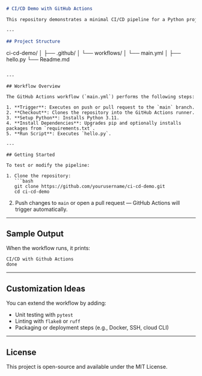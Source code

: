

```markdown
# CI/CD Demo with GitHub Actions

This repository demonstrates a minimal CI/CD pipeline for a Python project using GitHub Actions. It automatically runs your Python script (`hello.py`) on every push or pull request to the `main` branch.

---

## Project Structure

```
ci-cd-demo/
│
├── .github/
│   └── workflows/
│       └── main.yml
│
├── hello.py
└── Readme.md
```

---

## Workflow Overview

The GitHub Actions workflow (`main.yml`) performs the following steps:

1. **Trigger**: Executes on push or pull request to the `main` branch.
2. **Checkout**: Clones the repository into the GitHub Actions runner.
3. **Setup Python**: Installs Python 3.11.
4. **Install Dependencies**: Upgrades pip and optionally installs packages from `requirements.txt`.
5. **Run Script**: Executes `hello.py`.

---

## Getting Started

To test or modify the pipeline:

1. Clone the repository:
   ```bash
   git clone https://github.com/yourusername/ci-cd-demo.git
   cd ci-cd-demo
   ```

2. Push changes to `main` or open a pull request — GitHub Actions will trigger automatically.

---

## Sample Output

When the workflow runs, it prints:
```
CI/CD with Github Actions
done
```

---

## Customization Ideas

You can extend the workflow by adding:

- Unit testing with `pytest`
- Linting with `flake8` or `ruff`
- Packaging or deployment steps (e.g., Docker, SSH, cloud CLI)

---

## License

This project is open-source and available under the MIT License.
```

